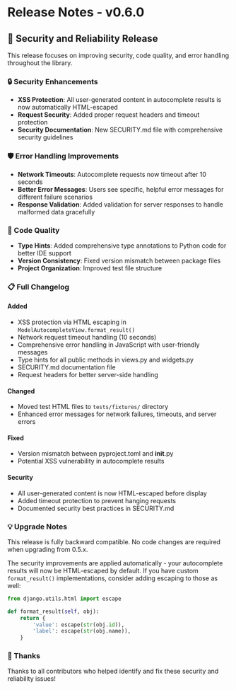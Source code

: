 # Release Notes - v0.6.0

## 🚀 Security and Reliability Release

This release focuses on improving security, code quality, and error handling throughout the library.

### 🔒 Security Enhancements

- **XSS Protection**: All user-generated content in autocomplete results is now automatically HTML-escaped
- **Request Security**: Added proper request headers and timeout protection
- **Security Documentation**: New SECURITY.md file with comprehensive security guidelines

### 🛡️ Error Handling Improvements

- **Network Timeouts**: Autocomplete requests now timeout after 10 seconds
- **Better Error Messages**: Users see specific, helpful error messages for different failure scenarios
- **Response Validation**: Added validation for server responses to handle malformed data gracefully

### 📝 Code Quality

- **Type Hints**: Added comprehensive type annotations to Python code for better IDE support
- **Version Consistency**: Fixed version mismatch between package files
- **Project Organization**: Improved test file structure

### 📋 Full Changelog

#### Added
- XSS protection via HTML escaping in `ModelAutocompleteView.format_result()`
- Network request timeout handling (10 seconds)
- Comprehensive error handling in JavaScript with user-friendly messages
- Type hints for all public methods in views.py and widgets.py
- SECURITY.md documentation file
- Request headers for better server-side handling

#### Changed
- Moved test HTML files to `tests/fixtures/` directory
- Enhanced error messages for network failures, timeouts, and server errors

#### Fixed
- Version mismatch between pyproject.toml and __init__.py
- Potential XSS vulnerability in autocomplete results

#### Security
- All user-generated content is now HTML-escaped before display
- Added timeout protection to prevent hanging requests
- Documented security best practices in SECURITY.md

### 💡 Upgrade Notes

This release is fully backward compatible. No code changes are required when upgrading from 0.5.x.

The security improvements are applied automatically - your autocomplete results will now be HTML-escaped by default. If you have custom `format_result()` implementations, consider adding escaping to those as well:

```python
from django.utils.html import escape

def format_result(self, obj):
    return {
        'value': escape(str(obj.id)),
        'label': escape(str(obj.name)),
    }
```

### 🙏 Thanks

Thanks to all contributors who helped identify and fix these security and reliability issues!